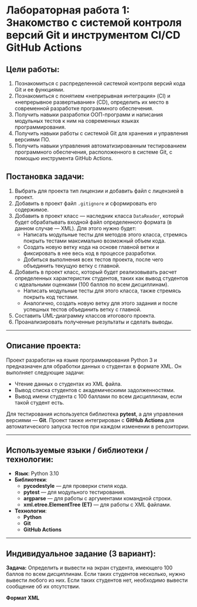# Лабораторная работа 1: Знакомство с системой контроля версий Git и инструментом CI/CD GitHub Actions

## Цели работы:

1. Познакомиться с распределенной системой контроля версий кода Git и ее функциями.
2. Познакомиться с понятием «непрерывная интеграция» (CI) и «непрерывное развертывание» (CD), определить их место в современной разработке программного обеспечения.
3. Получить навыки разработки ООП-программ и написания модульных тестов к ним на современных языках программирования.
4. Получить навыки работы с системой Git для хранения и управления версиями ПО.
5. Получить навыки управления автоматизированным тестированием программного обеспечения, расположенного в системе Git, с помощью инструмента GitHub Actions.

## Постановка задачи:

1. Выбрать для проекта тип лицензии и добавить файл с лицензией в проект.
2. Добавить в проект файл `.gitignore` и сформировать его содержимое.
3. Добавить в проект класс — наследник класса `DataReader`, который будет обрабатывать входной файл определенного формата (в данном случае — XML). Для этого нужно будет:
    - Написать модульные тесты для методов этого класса, стремясь покрыть тестами максимально возможный объем кода.
    - Создать новую ветку кода на основе главной ветки и фиксировать в нее весь код в процессе разработки.
    - Добиться выполнения всех тестов проекта, после чего объединить текущую ветку с главной.
4. Добавить в проект класс, который будет реализовывать расчет определенных характеристик студентов, таких как вывод студентов с идеальными оценками (100 баллов по всем дисциплинам).
    - Написать модульные тесты для этого класса, также стремясь покрыть код тестами.
    - Аналогично, создать новую ветку для этого задания и после успешных тестов объединить ветку с главной.
5. Составить UML-диаграмму классов итогового проекта.
6. Проанализировать полученные результаты и сделать выводы.

---

## Описание проекта:

Проект разработан на языке программирования Python 3 и предназначен для обработки данных о студентах в формате XML. Он выполняет следующие задачи:
- Чтение данных о студентах из XML файла.
- Вывод списка студентов с академическими задолженностями.
- Вывод имени студента с 100 баллами по всем дисциплинам, если такой студент есть.

Для тестирования используется библиотека **pytest**, а для управления версиями — **Git**. Проект также интегрирован с **GitHub Actions** для автоматического запуска тестов при каждом изменении в репозитории.

---

## Используемые языки / библиотеки / технологии:

- **Язык**: Python 3.10
- **Библиотеки**:
  - **pycodestyle** — для проверки стиля кода.
  - **pytest** — для модульного тестирования.
  - **argparse** — для работы с аргументами командной строки.
  - **xml.etree.ElementTree (ET)** — для работы с XML файлами.
- **Технологии**:
  - **Python**
  - **Git**
  - **GitHub Actions**

---

## Индивидуальное задание (3 вариант):

**Задача:** Определить и вывести на экран студента, имеющего 100 баллов по всем дисциплинам. Если таких студентов несколько, нужно вывести любого из них. Если таких студентов нет, необходимо вывести сообщение об их отсутствии.

**Формат XML**


